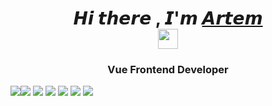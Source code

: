 <h1 align="center">𝙃𝙞 𝙩𝙝𝙚𝙧𝙚 , 𝙄'𝙢 <a href="https://www.linkedin.com/in/artem-batushev-67b711288/" target="_blank">𝘼𝙧𝙩𝙚𝙢</a> 
<div display="flex">
<img src="https://github.com/blackcater/blackcater/raw/main/images/Hi.gif" height="32"/></h1>
<h3 align="center">Vue Frontend Developer</h3>
<img src="https://img.shields.io/badge/Codewars-B1361E?style=for-the-badge&logo=codewars&logoColor=grey"/><img src="https://img.shields.io/badge/node.js-6DA55F?style=for-the-badge&logo=node.js&logoColor=white"/>
<img src="https://img.shields.io/badge/vuejs-%2335495e.svg?style=for-the-badge&logo=vuedotjs&logoColor=%234FC08D"/>
<img src="https://img.shields.io/badge/Vuetify-1867C0?style=for-the-badge&logo=vuetify&logoColor=AEDDFF"/>
<img src="https://img.shields.io/badge/css3-%231572B6.svg?style=for-the-badge&logo=css3&logoColor=white"/>
<img src="https://img.shields.io/badge/html5-%23E34F26.svg?style=for-the-badge&logo=html5&logoColor=white"/>
<img src="https://img.shields.io/badge/javascript-%23323330.svg?style=for-the-badge&logo=javascript&logoColor=%23F7DF1E"/>
</div>


<!--
**DelysidColor/DelysidColor** is a ✨ _special_ ✨ repository because its `README.md` (this file) appears on your GitHub profile.

Here are some ideas to get you started:

- 🔭 I’m currently working on ...
- 🌱 I’m currently learning ...
- 👯 I’m looking to collaborate on ...
- 🤔 I’m looking for help with ...
- 💬 Ask me about ...
- 📫 How to reach me: ...
- 😄 Pronouns: ...
- ⚡ Fun fact: ...
-->
